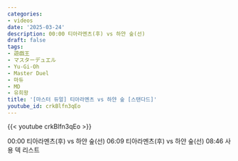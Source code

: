 ```yaml
---
categories:
- videos
date: '2025-03-24'
description: 00:00 티아라멘츠(후) vs 하얀 숲(선)
draft: false
tags:
- 遊戯王
- マスターデュエル
- Yu-Gi-Oh
- Master Duel
- 마듀
- MD
- 유희왕
title: '[마스터 듀얼] 티아라멘츠 vs 하얀 숲 [스탠다드]'
youtube_id: crkBlfn3qEo
---
```



{{< youtube crkBlfn3qEo >}}

00:00 티아라멘츠(후) vs 하얀 숲(선)
06:09 티아라멘츠(후) vs 하얀 숲(선)
08:46 사용 덱 리스트